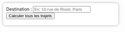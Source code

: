 <html>
<head>
  <meta charset="utf-8" />
  <title>Classement des trajets par distance</title>
  <meta name="viewport" content="width=device-width, initial-scale=1.0">
  <link rel="stylesheet" href="https://unpkg.com/leaflet/dist/leaflet.css" />
  <style>
    html, body {
      height: 100%;
      margin: 0;
    }
    #map {
      height: 100%;
    }
    #controls {
      position: absolute;
      top: 10px;
      left: 10px;
      z-index: 1000;
      background: white;
      padding: 10px;
      border-radius: 8px;
      box-shadow: 0 0 8px rgba(0,0,0,0.3);
      max-width: 350px;
    }
    #results {
      margin-top: 10px;
      font-size: 14px;
    }
  </style>
</head>
<body>
  <div id="controls">
    <label for="destination">Destination :</label>
    <input type="text" id="destination" placeholder="Ex: 10 rue de Rivoli, Paris">
    <button onclick="calculateAllRoutes()">Calculer tous les trajets</button>
    <div id="results"></div>
  </div>
  <div id="map"></div>

  <script src="https://unpkg.com/leaflet/dist/leaflet.js"></script>
  <script>
    const map = L.map('map').setView([48.845, 2.36], 12);
    L.tileLayer('https://{s}.tile.openstreetmap.org/{z}/{x}/{y}.png', {
      maxZoom: 19,
      attribution: '&copy; OpenStreetMap contributors'
    }).addTo(map);

    const points = {
      "Bercy": [48.8324, 2.3874],
      "Gare de Lyon": [48.8412, 2.3723],
      "Place d'Italie": [48.8362, 2.3613],
      "Boulogne-Billancourt": [48.8297, 2.2547],
      "Neuilly Saint-Jean-Baptiste": [48.8847, 2.2669]
    };

    function getBoostMessage(distanceKm) {
      if (distanceKm < 6) return "No boost required";
      if (distanceKm < 10) return "Apply €3 boost";
      if (distanceKm < 15) return "Apply €6 boost";
      return "Apply €6 boost and inform OPS team";
    }

    async function calculateAllRoutes() {
      const destinationInput = document.getElementById('destination').value;
      const resultsDiv = document.getElementById('results');
      resultsDiv.innerHTML = "Calcul en cours...";

      try {
        const geoRes = await fetch(`https://nominatim.openstreetmap.org/search?format=json&q=${encodeURIComponent(destinationInput)}`);
        const geoData = await geoRes.json();

        if (!geoData.length) {
          resultsDiv.innerHTML = "Adresse introuvable.";
          return;
        }

        const destLat = parseFloat(geoData[0].lat);
        const destLon = parseFloat(geoData[0].lon);
        const destCoords = [destLat, destLon];
        L.marker(destCoords).addTo(map).bindPopup("Destination").openPopup();

        const results = await Promise.all(Object.entries(points).map(async ([name, coords]) => {
          const url = `https://router.project-osrm.org/route/v1/driving/${coords[1]},${coords[0]};${destLon},${destLat}?overview=full&geometries=geojson`;
          try {
            const res = await fetch(url);
            const data = await res.json();
            if (!data.routes || !data.routes.length) throw new Error('No route');

            const r = data.routes[0];
            const distanceKm = r.distance / 1000;
            const durationMin = r.duration / 60;
            const boost = getBoostMessage(distanceKm);

            L.geoJSON(r.geometry, { color: 'blue' }).addTo(map);
            L.marker(coords).addTo(map).bindPopup(name);

            return { name, distanceKm, durationMin, boost };
          } catch {
            return { name, error: true };
          }
        }));

        const valid = results.filter(r => !r.error);
        valid.sort((a, b) => a.distanceKm - b.distanceKm);

        let output = '<b>Classement par distance (km)</b><ul>' +
          valid.map(r => `<li><b>${r.name}</b>: ${r.distanceKm.toFixed(2)} km - ${r.durationMin.toFixed(1)} min<br>${r.boost}</li>`).join('') + '</ul>';

        const errors = results.filter(r => r.error);
        if (errors.length) {
          output += '<b>Erreurs :</b><ul>' +
            errors.map(r => `<li><b>${r.name}</b>: itinéraire non disponible</li>`).join('') + '</ul>';
        }

        resultsDiv.innerHTML = output;

      } catch (err) {
        resultsDiv.innerHTML = "Erreur lors du calcul.";
        console.error(err);
      }
    }
  </script>
</body>
</html>
